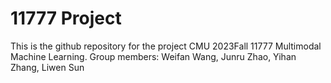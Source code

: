 # 11777 Project
This is the github repository for the project CMU 2023Fall 11777 Multimodal Machine Learning.
Group members: Weifan Wang, Junru Zhao, Yihan Zhang, Liwen Sun
